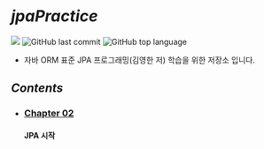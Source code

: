 # *jpaPractice*

![](https://img.shields.io/badge/start%20date%20%20-23.12.26-green?style=flat-square&logo=start) ![GitHub last commit](https://img.shields.io/github/last-commit/ichanguk/jpaPractice?style=flat-square) ![GitHub top language](https://img.shields.io/github/languages/top/moochipark/spring?color=orange&logo=java&style=flat-square)


- 자바 ORM 표준 JPA 프로그래밍(김영한 저) 학습을 위한 저장소 입니다.

## *Contents*

- ### [Chapter 02]( https://github.com/ichanguk/jpaPractice/tree/main/chapter02 )

  #### JPA 시작